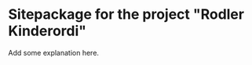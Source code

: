 Sitepackage for the project "Rodler Kinderordi"
==============================================================

Add some explanation here.
